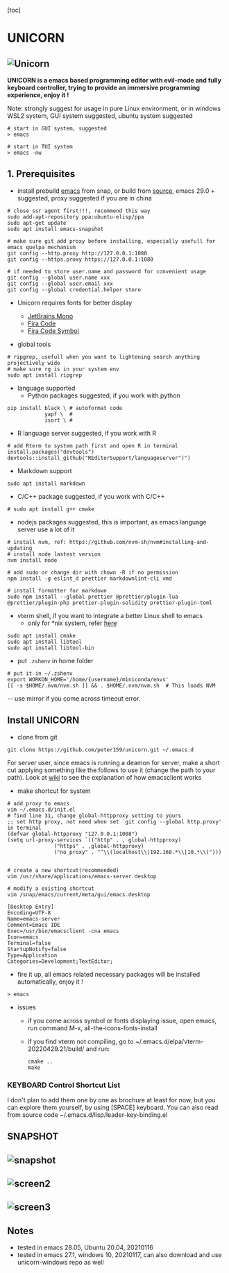 [toc]

# UNICORN

## ![Unicorn](./imgs/unicorn.png)

**UNICORN is a emacs based programming editor with evil-mode and fully keyboard controller, trying to provide an immersive programming experience, enjoy it !**

Note: strongly suggest for usage in pure Linux environment, or in windows WSL2 system, GUI system suggested, ubuntu system suggested

```shell
# start in GUI system, suggested
> emacs

# start in TUI system
> emacs -nw
```



## 1. Prerequisites

- install prebuild [emacs](https://www.gnu.org/software/emacs/) from snap, or build from [source](https://www.gnu.org/software/emacs/manual/html_node/efaq/Installing-Emacs.html), emacs 29.0 + suggested, proxy suggested if you are in china


```shell
# close ssr agent first!!!, recommend this way
sudo add-apt-repository ppa:ubuntu-elisp/ppa
sudo apt-get update
sudo apt install emacs-snapshot

# make sure git add proxy before installing, especially usefull for emacs quelpa mechanism
git config --http.proxy http://127.0.0.1:1080
git config --https.proxy https://127.0.0.1:1080

# if needed to store user.name and password for convenient usage
git config --global user.name xxx
git config --global user.email xxx
git config --global credential.helper store
```

- Unicorn requires fonts for better display
  - [JetBrains Mono](https://github.com/JetBrains/JetBrainsMono)
  - [Fira Code](https://github.com/tonsky/FiraCode)
  - [Fira Code Symbol](https://github.com/tonsky/FiraCode/files/412440/FiraCode-Regular-Symbol.zip)

- global tools

```shell
# ripgrep, usefull when you want to lightening search anything projectively wide
# make sure rg is in your system env
sudo apt install ripgrep
```

- language supported
  - Python packages suggested, if you work with python

```shell
pip install black \ # autoformat code
			yapf \  # 
			isort \ # 
```

- R language server suggested, if you work with R

```shell
# add Rterm to system path first and open R in terminal
install.packages("devtools")
devtools::install_github("REditorSupport/languageserver")")
```

- Markdown support

```shell
sudo apt install markdown
```

- C/C++ package suggested, if you work with C/C++

```shell
# sudo apt install g++ cmake
```

- nodejs packages suggested, this is important, as emacs language server use a lot of it

```shell
# install nvm, ref: https://github.com/nvm-sh/nvm#installing-and-updating
# install node lastest version
nvm install node

# add sudo or change dir with chown -R if no permission
npm install -g eslint_d prettier markdownlint-cli vmd

# install formatter for markdown
sudo npm install --global prettier @prettier/plugin-lua @prettier/plugin-php prettier-plugin-solidity prettier-plugin-toml
```

- vterm shell, if you want to integrate a better Linux shell to emacs
  - only for \*nix system, refer [here](https://github.com/akermu/emacs-libvterm)

```shell
sudo apt install cmake
sudo apt install libtool
sudo apt install libtool-bin
```

- put `.zshenv` in home folder

``` shell
# put it in ~/.zshenv
export WORKON_HOME='/home/{username}/miniconda/envs'
[[ -s $HOME/.nvm/nvm.sh ]] && . $HOME/.nvm/nvm.sh  # This loads NVM
```

-- use mirror if you come across timeout error.



## Install UNICORN

- clone from git

```shell
git clone https://github.com/peter159/unicorn.git ~/.emacs.d
```

For server user, since emacs is running a deamon for server, make a short cut applying something like the follows to use it (change the path to your path). Look at [wiki](https://www.emacswiki.org/emacs/EmacsMsWindowsIntegration) to see the explanation of how emacsclient works

- make shortcut for system

```shell
# add proxy to emacs
vim ~/.emacs.d/init.el
# find line 31, change global-httpproxy setting to yours
;; set http proxy, not need when set `git config --global http.proxy' in terminal
(defvar global-httpproxy "127.0.0.1:1008")
(setq url-proxy-services `(("http" . , global-httpproxy)
			   ("https" . ,global-httpproxy)
			   ("no_proxy" . "^\\(localhost\\|192.168.*\\|10.*\\)")))


# create a new shortcut(recommended)
vim /usr/share/applications/emacs-server.desktop

# modify a existing shortcut
vim /snap/emacs/current/meta/gui/emacs.desktop

[Desktop Entry]
Encoding=UTF-8
Name=emacs-server
Comment=Emacs IDE
Exec=/usr/bin/emacsclient -cna emacs
Icon=emacs  
Terminal=false 
StartupNotify=false
Type=Application
Categories=Development;TextEditor;
```

- fire it up, all emacs related necessary packages will be installed automatically, enjoy it !

```shell
> emacs
```

- issues
  - if you come across symbol or fonts displaying issue, open emacs, run command M-x, all-the-icons-fonts-install 
  - if you find vterm not compiling, go to ~/.emacs.d/elpa/vterm-20220429.21/build/ and run:

	``` shell
	cmake ..
	make
	```



### KEYBOARD Control Shortcut List

I don't plan to add them one by one as brochure at least for now, but you can explore them yourself,
by using [SPACE] keyboard. You can also read from source code ~/.emacs.d/lisp/leader-key-binding.el



## SNAPSHOT

## ![snapshot](./imgs/snapshot.png)

## ![screen2](./imgs/screenshort2.png)

## ![screen3](./imgs/screenshort3.png)

## Notes

- tested in emacs 28.05, Ubuntu 20.04, 20210116
- tested in emacs 27.1, windows 10, 20210117, can also download and use unicorn-windows repo as well

